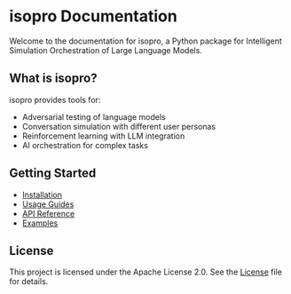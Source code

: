 # isopro Documentation

Welcome to the documentation for isopro, a Python package for Intelligent Simulation Orchestration of Large Language Models.

## What is isopro?

isopro provides tools for:

- Adversarial testing of language models
- Conversation simulation with different user personas
- Reinforcement learning with LLM integration
- AI orchestration for complex tasks

## Getting Started

- [Installation](installation.md)
- [Usage Guides](usage/adversarial_simulation.md)
- [API Reference](api_reference/adversarial_simulation.md)
- [Examples](examples.md)


## License

This project is licensed under the Apache License 2.0. See the [License](license.md) file for details.